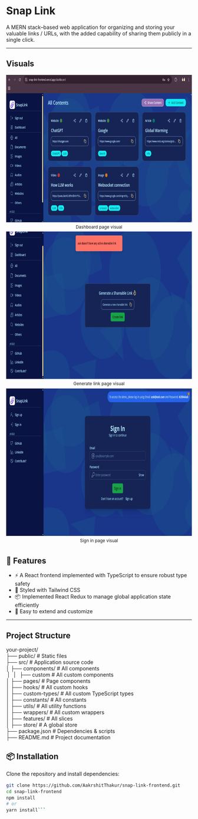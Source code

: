 # Snap Link

A MERN stack–based web application for organizing and storing your valuable links / URLs, with the added capability of sharing them publicly in a single click.  

---  
## Visuals
<div align="center">  
<img alt="Dashboard page" src="https://github.com/AakrshitThakur/snap-link-frontend/blob/main/public/images/screenshots/dashboard.png?raw=true" width="800" height="400"><br>  
<sup>Dashboard page visual<sup>  
</div>

<div align="center">  
<img alt="Generate link page" src="https://github.com/AakrshitThakur/snap-link-frontend/blob/main/public/images/screenshots/generate-link.jpeg?raw=true" width="800" height="400"><br>  
<sup>Generate link page visual<sup>  
</div>

<div align="center">  
<img alt="Sign in page" src="https://github.com/AakrshitThakur/snap-link-frontend/blob/main/public/images/screenshots/signin.jpeg?raw=true" width="800" height="400"><br>  
<sup>Sign in page visual<sup>  
</div>


## 🚀 Features
- ⚡️ A React frontend implemented with TypeScript to ensure robust type safety
- 🎨 Styled with Tailwind CSS
- 📦 Implemented React Redux to manage global application state efficiently
- 🔧 Easy to extend and customize  

---

## Project Structure
your-project/  
├── public/          # Static files  
├── src/             # Application source code  
│   ├── components/  # All components  
&nbsp;| &nbsp; | &nbsp; ├── custom # All custom components  
│   ├── pages/       # Page components  
│   ├── hooks/  # All custom hooks  
│   ├── custom-types/  # All custom TypeScript types  
│   ├── constants/  # All constants  
│   ├── utils/  # All utility functions  
│   ├── wrappers/  # All custom wrappers  
│   ├── features/  # All slices  
│   ├── store/  # A global store  
├── package.json     # Dependencies & scripts  
├── README.md        # Project documentation  


## 📦 Installation

Clone the repository and install dependencies:  

```bash
git clone https://github.com/AakrshitThakur/snap-link-frontend.git
cd snap-link-frontend
npm install
# or
yarn install```  

